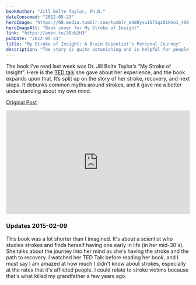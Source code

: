 ```yaml
---
bookAuthor: "Jill Bolte Taylor, Ph.D."
dateConsumed: "2012-05-23"
heroImage: "https://68.media.tumblr.com/tumblr_m4d0yvu1G71qz81kho1_400.jpg"
heroImageAlt: "Book cover for My Stroke of Insight"
link: "https://amzn.to/3BcN2H3"
pubDate: "2012-05-23"
title: "My Stroke of Insight: A Brain Scientist's Personal Journey"
description: "The story is quite astonishing and is helpful for people going through recovery and supportive members who help out."
---
```


The book I’ve read last week was Dr. Jill Bolte Taylor’s “My Stroke of Insight”. Here is the [TED talk](https://www.ted.com/talks/jill_bolte_taylor_s_powerful_stroke_of_insight) she gave about her experience, and the book expands upon that. It’s split up on the story of her stroke, recovery, and next steps. It debunks common myths around strokes, and it gave me a better understanding about my own mind.

[Original Post](https://jermspeaks.com/post/23614392227/the-book-ive-read-last-week-was-dr-jill-bolte)

<div style="max-width:854px"><div style="position:relative;height:0;padding-bottom:56.25%"><iframe src="https://embed.ted.com/talks/lang/en/jill_bolte_taylor_my_stroke_of_insight" width="854" height="480" style="position:absolute;left:0;top:0;width:100%;height:100%" frameborder="0" scrolling="no" allowfullscreen></iframe></div></div>

### Updates 2015-02-09

This book was a lot shorter than I imagined. It's about a scientist who studies strokes and finds herself having one early in life (in her mid-30's). She talks about the journey into her mind as she's having the stroke and the path to recovery. I watched her TED Talk before reading her book, and I must say I am amazed at how much I didn't know about strokes, especially at the rates that it's afflicted people. I could relate to stroke victims because that's what killed my grandfather a few years ago.
